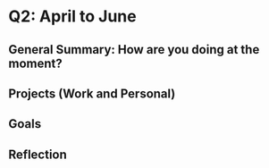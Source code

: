 # Q2: April to June

## General Summary: How are you doing at the moment?

## Projects (Work and Personal)

## Goals

## Reflection
